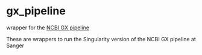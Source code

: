 # gx_pipeline
wrapper for the [NCBI GX pipeline](https://ftp.ncbi.nlm.nih.gov/pub/murphyte/FCS/FCS-genome/fcs_genome_readme.html)

These are wrappers to run the Singularity version of the NCBI GX pipeline at Sanger
